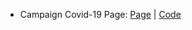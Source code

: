 * Campaign Covid-19 Page: [Page](https://codepen.io/angelusnovuz/full/xxPBBxY) | [Code](https://github.com/angelusnovuz/LaunchX/blob/main/01%20HTML/index.html)
